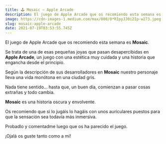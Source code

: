 ```yaml
---
title: 🕹 Mosaic — Apple Arcade
description: El juego de Apple Arcade que os recomiendo esta semana es Mosaic.
image: https://cdn-images-1.medium.com/max/800/0*RIpyJJ0i2Ip-w273.jpeg
slug: mosaic-apple-arcade
date: 2021-07-19T03:53:55.745Z
---
```


El juego de Apple Arcade que os recomiendo esta semana es **Mosaic**.

Se trata de una de esas pequeñas joyas que pasan desapercibidas en **Apple Arcade**, un juego con una estética muy cuidada y una historia que engancha desde el principio.

Según la descripción de sus desarrolladores en **Mosaic** nuestro personaje lleva una vida monótona en una ciudad gris.

Nada tiene sentido… hasta que, un buen día, comienzan a pasar cosas extrañas y todo cambia.

**Mosaic** es una historia oscura y envolvente.

Os recomiendo que si lo jugáis lo hagáis con unos auriculares puestos para que la sensación sea todavía más inmersiva.

Probadlo y comentadme luego que os ha parecido el juego.

¡Ojalá os guste tanto como a mí!
